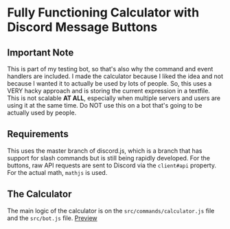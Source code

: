 # Fully Functioning Calculator with Discord Message Buttons

## Important Note

This is part of my testing bot, so that's also why the command and event handlers are included. I made the calculator because I liked the idea and not because I wanted it to actually be used by lots of people. So, this uses a VERY hacky approach and is storing the current expression in a textfile. This is not scalable **AT ALL**, especially when multiple servers and users are using it at the same time. Do NOT use this on a bot that's going to be actually used by people.

## Requirements

This uses the master branch of discord.js, which is a branch that has support for slash commands but is still being rapidly developed. For the buttons, raw API requests are sent to Discord via the `client#api` property.
For the actual math, `mathjs` is used.

## The Calculator

The main logic of the calculator is on the `src/commands/calculator.js` file and the `src/bot.js` file.
[Preview](https://www.reddit.com/r/discordapp/comments/nombq7/i_implemented_a_fully_functioning_calculator/?utm_source=share&utm_medium=web2x&context=3)
